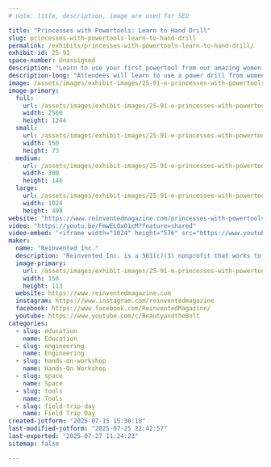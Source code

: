 ```yaml
---
# note: title, description, image are used for SEO

title: "Princesses with Powertools: Learn to Hand Drill"
slug: princesses-with-powertools-learn-to-hand-drill
permalink: /exhibits/princesses-with-powertools-learn-to-hand-drill/
exhibit-id: 25-91
space-number: Unassigned
description: "Learn to use your first powertool from our amazing women engineers dressed as princesses!"
description-long: "Attendees will learn to use a power drill from women engineers dressed as princesses, and will leave with a take-away souvenir constellation projector they made themselves. We’ll be bringing our drill booths, power tools, princesses, and all the materials needed."
image: /assets/images/exhibit-images/25-91-e-princesses-with-powertools-learn-to-hand-drill-20230401-093352-300x146.jpeg
image-primary: 
  full:
    url: /assets/images/exhibit-images/25-91-e-princesses-with-powertools-learn-to-hand-drill-20230401-093352-full.jpeg
    width: 2560
    height: 1244
  small:
    url: /assets/images/exhibit-images/25-91-e-princesses-with-powertools-learn-to-hand-drill-20230401-093352-150x73.jpeg
    width: 150
    height: 73
  medium:
    url: /assets/images/exhibit-images/25-91-e-princesses-with-powertools-learn-to-hand-drill-20230401-093352-300x146.jpeg
    width: 300
    height: 146
  large:
    url: /assets/images/exhibit-images/25-91-e-princesses-with-powertools-learn-to-hand-drill-20230401-093352-1024x498.jpeg
    width: 1024
    height: 498
website: "https://www.reinventedmagazine.com/princesses-with-powertools"
video: "https://youtu.be/FmwELOx01cM?feature=shared"
video-embed: '<iframe width="1024" height="576" src="https://www.youtube.com/embed/FmwELOx01cM?feature=oembed" frameborder="0" allow="accelerometer; autoplay; clipboard-write; encrypted-media; gyroscope; picture-in-picture; web-share" referrerpolicy="strict-origin-when-cross-origin" allowfullscreen title="How Xyla Foxlin Got Started On YouTube || WATT&#39;S UP GIRL EP. 1"></iframe>'
maker: 
  name: "Reinvented Inc."
  description: "Reinvented Inc. is a 501(c)(3) nonprofit that works to empower and inspire the next generation of girls in science, technology, engineering, technology (STEM), and making."
  image-primary:
    url: /assets/images/exhibit-images/25-91-m-princesses-with-powertools-learn-to-hand-drill-pwp2-150x113.jpg
    width: 150
    height: 113
  website: https://www.reinventedmagazine.com
  instagram: https://www.instagram.com/reinventedmagazine
  facebook: https://www.facebook.com/ReinventedMagazine/
  youtube: https://www.youtube.com/c/BeautyandtheBolt
categories: 
  - slug: education
    name: Education
  - slug: engineering
    name: Engineering
  - slug: hands-on-workshop
    name: Hands-On Workshop
  - slug: space
    name: Space
  - slug: tools
    name: Tools
  - slug: field-trip-day
    name: Field Trip Day
created-jotform: "2025-07-15 15:30:18"
last-modified-jotform: "2025-07-25 22:42:57"
last-exported: "2025-07-27 11:24:23"
sitemap: false

---
```

